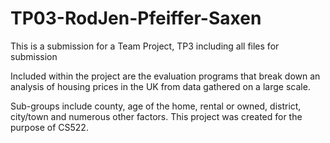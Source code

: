 # TP03-RodJen-Pfeiffer-Saxen
This is a submission for a Team Project, TP3 including all files for submission

Included within the project are the evaluation programs that break down an analysis of housing prices in the UK from data gathered on a large scale. 

Sub-groups include county, age of the home, rental or owned, district, city/town and numerous other factors. This project was created for the purpose of CS522.
